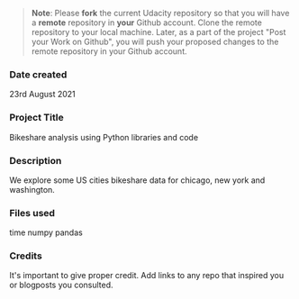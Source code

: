 >**Note**: Please **fork** the current Udacity repository so that you will have a **remote** repository in **your** Github account. Clone the remote repository to your local machine. Later, as a part of the project "Post your Work on Github", you will push your proposed changes to the remote repository in your Github account.

### Date created
23rd August 2021

### Project Title
Bikeshare analysis using Python libraries and code
### Description
We explore some US cities bikeshare data for chicago, new york and washington.

### Files used
time
numpy
pandas

### Credits
It's important to give proper credit. Add links to any repo that inspired you or blogposts you consulted.
